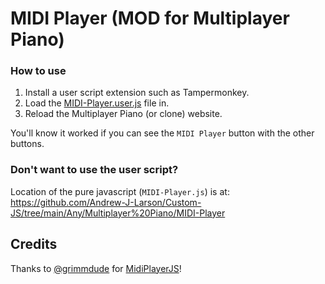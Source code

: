 # MIDI Player (MOD for Multiplayer Piano)

### How to use
1. Install a user script extension such as Tampermonkey.
2. Load the [MIDI-Player.user.js](https://raw.githubusercontent.com/Andrew-J-Larson/Custom-JS/main/!-User-Scripts/Multiplayer%20Piano/MIDI-Player/MIDI-Player.user.js) file in.
3. Reload the Multiplayer Piano (or clone) website.

You'll know it worked if you can see the `MIDI Player` button with the other buttons.

### Don't want to use the user script?

Location of the pure javascript (`MIDI-Player.js`) is at:
https://github.com/Andrew-J-Larson/Custom-JS/tree/main/Any/Multiplayer%20Piano/MIDI-Player

## Credits

Thanks to [@grimmdude](https://github.com/grimmdude) for [MidiPlayerJS](https://github.com/grimmdude/MidiPlayerJS)!
